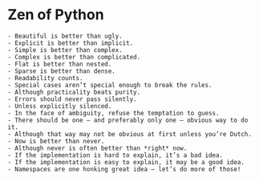 # Zen of Python
    - Beautiful is better than ugly.
    - Explicit is better than implicit.
    - Simple is better than complex.
    - Complex is better than complicated.
    - Flat is better than nested.
    - Sparse is better than dense.
    - Readability counts.
    - Special cases aren’t special enough to break the rules.
    - Although practicality beats purity.
    - Errors should never pass silently.
    - Unless explicitly silenced.
    - In the face of ambiguity, refuse the temptation to guess.
    - There should be one — and preferably only one — obvious way to do it.
    - Although that way may not be obvious at first unless you’re Dutch.
    - Now is better than never.
    - Although never is often better than *right* now.
    - If the implementation is hard to explain, it’s a bad idea.
    - If the implementation is easy to explain, it may be a good idea.
    - Namespaces are one honking great idea — let’s do more of those!
